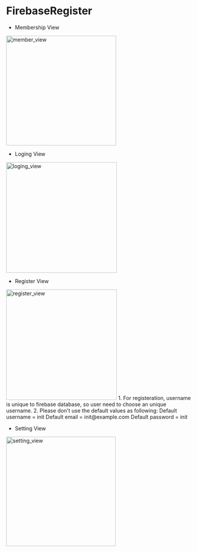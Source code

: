 # FirebaseRegister

- Membership View
<img width="296" alt="member_view" src="https://user-images.githubusercontent.com/44397290/158119011-d8372b9c-2a78-4e71-966e-d0e69a925726.png">

- Loging View
<img width="298" alt="loging_view" src="https://user-images.githubusercontent.com/44397290/158119016-b47f2552-8ee6-420f-92eb-097102bf3c2b.png">

- Register View
<img width="298" alt="register_view" src="https://user-images.githubusercontent.com/44397290/158119019-7f00d8f4-e5c0-4f06-9a56-e2ce7b7ce32a.png">
1. For registeration, username is unique to firebase database, so user need to choose an unique username.
2. Please don't use the default values as following:
Default username = init
Default email = init@example.com
Default password = init


- Setting View
<img width="295" alt="setting_view" src="https://user-images.githubusercontent.com/44397290/158119005-5ec7a15b-1dfe-4e3d-8adb-1fc961bb9f69.png">

